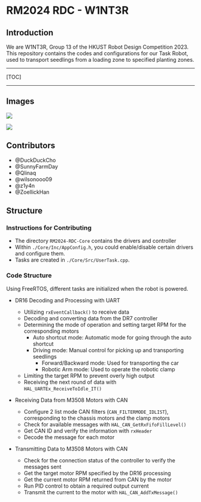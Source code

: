 # RM2024 RDC - W1NT3R

## Introduction
We are W1NT3R, Group 13 of the HKUST Robot Design Competition 2023. This repository contains the codes and configurations for our Task Robot, used to transport seedlings from a loading zone to specified planting zones.

------------
[TOC]

------------

## Images
![](https://files.catbox.moe/cjregv.png)

![](https://files.catbox.moe/9az16h.jpg)

## Contributors
- @DuckDuckCho
- @SunnyFarmDay
- @Qlinaq
- @wilsonooo09
- @z1y4n
- @ZoellickHan

## Structure

### Instructions for Contributing
- The directory `RM2024-RDC-Core` contains the drivers and controller
- Within `./Core/Inc/AppConfig.h`, you could enable/disable certain drivers and configure them.
- Tasks are created in `./Core/Src/UserTask.cpp`.

### Code Structure
Using FreeRTOS, different tasks are initialized when the robot is powered.

- DR16 Decoding and Processing with UART
	- Utilizing `rxEventCallback()` to receive data
	- Decoding and converting data from the DR7 controller
	- Determining the mode of operation and setting target RPM for the corresponding motors
		- Auto shortcut mode: Automatic mode for going through the auto shortcut
		- Driving mode: Manual control for picking up and transporting seedlings
			- Forward/Backward mode: Used for transporting the car
			- Robotic Arm mode: Used to operate the robotic clamp
	- Limiting the target RPM to prevent overly high output
	- Receiving the next round of data with `HAL_UARTEx_ReceiveToIdle_IT()`

- Receiving Data from M3508 Motors with CAN
	- Configure 2 list mode CAN filters (`CAN_FILTERMODE_IDLIST`), corresponding to the chassis motors and the clamp motors
	- Check for available messages with `HAL_CAN_GetRxFifoFillLevel()`
	- Get CAN ID and verify the information with `rxHeader`
	- Decode the message for each motor

- Transmitting Data to M3508 Motors with CAN
	- Check for the connection status of the controller to verify the messages sent
	- Get the target motor RPM specified by the DR16 processing
	- Get the current motor RPM returned from CAN by the motor
	- Run PID control to obtain a required output current
	- Transmit the current to the motor with `HAL_CAN_AddTxMessage()`